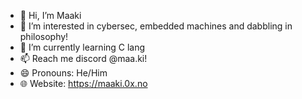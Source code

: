 - 👋 Hi, I’m Maaki
- 👀 I’m interested in cybersec, embedded machines and dabbling in philosophy!
- 🌱 I’m currently learning C lang
- 📫 Reach me discord @maa.ki!
- 😄 Pronouns: He/Him
- 🌐 Website: https://maaki.0x.no
